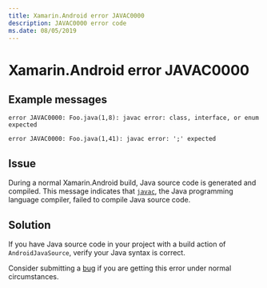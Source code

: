 ```yaml
---
title: Xamarin.Android error JAVAC0000
description: JAVAC0000 error code
ms.date: 08/05/2019
---
```

# Xamarin.Android error JAVAC0000

## Example messages

```
error JAVAC0000: Foo.java(1,8): javac error: class, interface, or enum expected
```

```
error JAVAC0000: Foo.java(1,41): javac error: ';' expected
```

## Issue

During a normal Xamarin.Android build, Java source code is generated
and compiled. This message indicates that [`javac`][javac], the Java
programming language compiler, failed to compile Java source code.

## Solution

If you have Java source code in your project with a build action of
`AndroidJavaSource`, verify your Java syntax is correct.

Consider submitting a [bug][bug] if you are getting this error under
normal circumstances.

[javac]: https://docs.oracle.com/javase/8/docs/technotes/tools/windows/javac.html
[bug]: https://github.com/xamarin/xamarin-android/wiki/Submitting-Bugs,-Feature-Requests,-and-Pull-Requests
